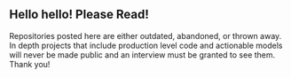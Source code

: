 ## Hello hello! Please Read!

Repositories posted here are either outdated, abandoned, or thrown away. In depth projects that include production level code and actionable models will never be made public and an interview must be granted to see them. Thank you!
